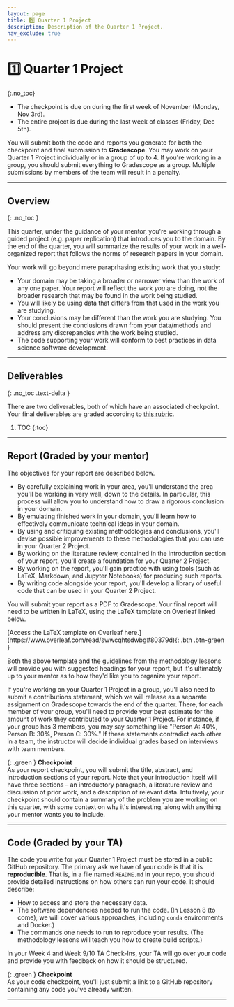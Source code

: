 ```yaml
---
layout: page
title: 1️⃣ Quarter 1 Project
description: Description of the Quarter 1 Project.
nav_exclude: true
---
```


# 1️⃣ Quarter 1 Project
{:.no_toc}

- The checkpoint is due on during the first week of November (Monday, Nov 3rd).
- The entire project is due during the last week of classes (Friday, Dec 5th).

You will submit both the code and reports you generate for both the checkpoint and final submission to **Gradescope**. You may work on your Quarter 1 Project individually or in a group of up to 4. If you're working in a group, you should submit everything to Gradescope as a group. Multiple submissions by members of the team will result in a penalty. 

---

## Overview
{: .no_toc }

This quarter, under the guidance of your mentor, you're working through a guided project (e.g. paper replication) that introduces you to the domain. By the end of the quarter, you will summarize the results of your work in a well-organized report that follows the norms of research papers in your domain.

Your work will go beyond mere paraprhasing existing work that
you study:
* Your domain may be taking a broader or narrower view than the work
  of any one paper. Your report will reflect the work *you* are doing,
  not the broader research that may be found in the work being
  studied.
* You will likely be using data that differs from that used in the
  work you are studying.
* Your conclusions may be different than the work you are
  studying. You should present the conclusions drawn from *your*
  data/methods and address any discrepancies with the work being
  studied.
* The code supporting your work will conform to best practices in data
  science software development.

---
  
## Deliverables
{: .no_toc .text-delta }

There are two deliverables, both of which have an associated checkpoint. Your final deliverables are graded according to [this rubric](https://dsc-capstone.org/2025-26/syllabus#general-rubric).

1. TOC
{:toc}

---
  
## Report (Graded by your mentor)

The objectives for your report are described below.

- By carefully explaining work in your area, you'll understand the area you'll be working in very well, down to the details. In particular, this process will allow you to understand how to draw a rigorous conclusion in your domain.
- By emulating finished work in your domain, you'll learn how to effectively communicate technical ideas in your domain.
- By using and critiquing existing methodologies and conclusions, you'll devise possible improvements to these methodologies that you can use in your Quarter 2 Project.
- By working on the literature review, contained in the introduction section of your report, you'll create a foundation for your Quarter 2 Project.
- By working on the report, you'll gain practice with using tools (such as LaTeX, Markdown, and Jupyter Notebooks) for producing such reports.
- By writing code alongside your report, you'll develop a library of useful code that can be used in your Quarter 2 Project.

You will submit your report as a PDF to Gradescope. Your final report will need to be written in LaTeX, using the LaTeX template on Overleaf linked below. 

<span class="fs-3">
[Access the LaTeX template on Overleaf here.](https://www.overleaf.com/read/swwcqhtsdwbg#80379d){: .btn .btn-green }
</span>

Both the above template and the guidelines from the methodology lessons will provide you with suggested headings for your report, but it's ultimately up to your mentor as to how they'd like you to organize your report.

If you're working on your Quarter 1 Project in a group, you'll also need to submit a contributions statement, which we will release as a separate assignment on Gradescope towards the end of the quarter. There, for each member of your group, you'll need to provide your best estimate for the amount of work they contributed to your Quarter 1 Project. For instance, if your group has 3 members, you may say something like "Person A: 40%, Person B: 30%, Person C: 30%." If these statements contradict each other in a team, the instructor will decide individual grades based on interviews with team members. 


{: .green }
**Checkpoint**<br>
As your report checkpoint, you will submit the title, abstract, and introduction sections of your report.  Note that your introduction itself will have three sections – an introductory paragraph, a literature review and discussion of prior work, and a description of relevant data. Intuitively, your checkpoint should contain a summary of the problem you are working on this quarter, with some context on why it's interesting, along with anything your mentor wants you to include. 

---

## Code (Graded by your TA)

The code you write for your Quarter 1 Project must be stored in a public GitHub repository. The primary ask we have of your code is that it is **reproducible**. That is, in a file named `README.md` in your repo, you should provide detailed instructions on how others can run your code. It should describe:
- How to access and store the necessary data.
- The software dependencies needed to run the code. (In Lesson 8 (to come), we will cover various approaches, including `conda` environments and Docker.)
- The commands one needs to run to reproduce your results. (The methodology lessons will teach you how to create build scripts.) 

In your Week 4 and Week 9/10 TA Check-Ins, your TA will go over your code and provide you with feedback on how it should be structured.

{: .green }
**Checkpoint**<br>
As your code checkpoint, you'll just submit a link to a GitHub repository containing any code you've already written.

---
